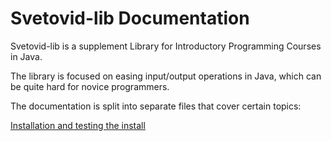 # Svetovid-lib Documentation

Svetovid-lib is a supplement Library for Introductory Programming
Courses in Java.

The library is focused on easing input/output operations in Java,
which can be quite hard for novice programmers.

The documentation is split into separate files that cover certain
topics:

[Installation and testing the install](install.markdown)
